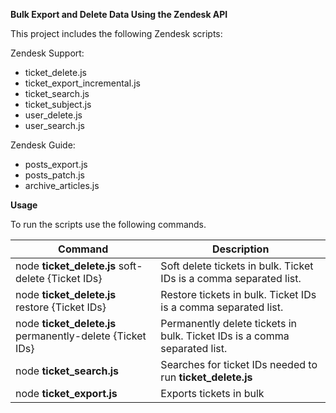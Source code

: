 **Bulk Export and Delete Data Using the Zendesk API**

This project includes the following Zendesk scripts:

Zendesk Support:
- ticket_delete.js
- ticket_export_incremental.js
- ticket_search.js
- ticket_subject.js
- user_delete.js
- user_search.js

Zendesk Guide:
- posts_export.js
- posts_patch.js
- archive_articles.js

**Usage**

To run the scripts use the following commands.

| **Command** | **Description** |
|---|---|
| node **ticket_delete.js** soft-delete {Ticket IDs} | Soft delete tickets in bulk. Ticket IDs is a comma separated list. |
| node **ticket_delete.js** restore {Ticket IDs} | Restore tickets in bulk. Ticket IDs is a comma separated list. |
| node **ticket_delete.js** permanently-delete {Ticket IDs} | Permanently delete tickets in bulk. Ticket IDs is a comma separated list. |
| node **ticket_search.js** | Searches for ticket IDs needed to run **ticket_delete.js** |
| node **ticket_export.js** | Exports tickets in bulk |
